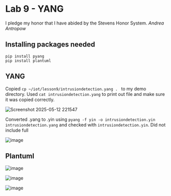 # Lab 9 - YANG
I pledge my honor that I have abided by the Stevens Honor System. _Andrea Antropow_

## Installing packages needed
```
pip install pyang
pip install plantuml
```
## YANG
Copied ```cp ~/iot/lesson9/intrusiondetection.yang . ``` to my demo directory. Used ```cat intrusiondetection.yang``` to print out file and make sure it was copied correctly. 

![Screenshot 2025-05-12 221547](https://github.com/user-attachments/assets/4a5378c0-7e62-4370-9608-744a954704e6)

Converted .yang to .yin using ```pyang -f yin -o intrusiondetection.yin intrusiondetection.yang``` and checked with ```intrusiondetection.yin```. Did not include full 

![image](https://github.com/user-attachments/assets/529421fa-f897-4094-9999-f26907cca7fd)

## Plantuml

![image](https://github.com/user-attachments/assets/f801924b-1121-44b2-bd62-7b3ff26ccd34)


![image](https://github.com/user-attachments/assets/567ec778-206d-4884-b408-cfdb5d01e2e8)

![image](https://github.com/user-attachments/assets/0cf38c89-36ba-4044-98bb-2144522fac71)








